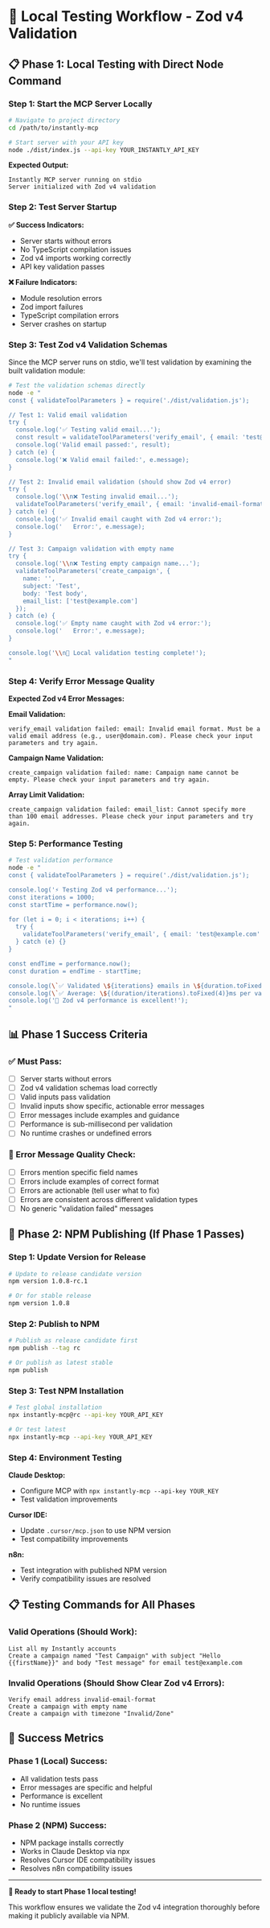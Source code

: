 # 🧪 Local Testing Workflow - Zod v4 Validation

## 📋 **Phase 1: Local Testing with Direct Node Command**

### **Step 1: Start the MCP Server Locally**

```bash
# Navigate to project directory
cd /path/to/instantly-mcp

# Start server with your API key
node ./dist/index.js --api-key YOUR_INSTANTLY_API_KEY
```

**Expected Output:**
```
Instantly MCP server running on stdio
Server initialized with Zod v4 validation
```

### **Step 2: Test Server Startup**

**✅ Success Indicators:**
- Server starts without errors
- No TypeScript compilation issues
- Zod v4 imports working correctly
- API key validation passes

**❌ Failure Indicators:**
- Module resolution errors
- Zod import failures
- TypeScript compilation errors
- Server crashes on startup

### **Step 3: Test Zod v4 Validation Schemas**

Since the MCP server runs on stdio, we'll test validation by examining the built validation module:

```bash
# Test the validation schemas directly
node -e "
const { validateToolParameters } = require('./dist/validation.js');

// Test 1: Valid email validation
try {
  console.log('✅ Testing valid email...');
  const result = validateToolParameters('verify_email', { email: 'test@example.com' });
  console.log('Valid email passed:', result);
} catch (e) {
  console.log('❌ Valid email failed:', e.message);
}

// Test 2: Invalid email validation (should show Zod v4 error)
try {
  console.log('\\n❌ Testing invalid email...');
  validateToolParameters('verify_email', { email: 'invalid-email-format' });
} catch (e) {
  console.log('✅ Invalid email caught with Zod v4 error:');
  console.log('   Error:', e.message);
}

// Test 3: Campaign validation with empty name
try {
  console.log('\\n❌ Testing empty campaign name...');
  validateToolParameters('create_campaign', {
    name: '',
    subject: 'Test',
    body: 'Test body',
    email_list: ['test@example.com']
  });
} catch (e) {
  console.log('✅ Empty name caught with Zod v4 error:');
  console.log('   Error:', e.message);
}

console.log('\\n🎉 Local validation testing complete!');
"
```

### **Step 4: Verify Error Message Quality**

**Expected Zod v4 Error Messages:**

**Email Validation:**
```
verify_email validation failed: email: Invalid email format. Must be a valid email address (e.g., user@domain.com). Please check your input parameters and try again.
```

**Campaign Name Validation:**
```
create_campaign validation failed: name: Campaign name cannot be empty. Please check your input parameters and try again.
```

**Array Limit Validation:**
```
create_campaign validation failed: email_list: Cannot specify more than 100 email addresses. Please check your input parameters and try again.
```

### **Step 5: Performance Testing**

```bash
# Test validation performance
node -e "
const { validateToolParameters } = require('./dist/validation.js');

console.log('⚡ Testing Zod v4 performance...');
const iterations = 1000;
const startTime = performance.now();

for (let i = 0; i < iterations; i++) {
  try {
    validateToolParameters('verify_email', { email: 'test@example.com' });
  } catch (e) {}
}

const endTime = performance.now();
const duration = endTime - startTime;

console.log(\`✅ Validated \${iterations} emails in \${duration.toFixed(2)}ms\`);
console.log(\`✅ Average: \${(duration/iterations).toFixed(4)}ms per validation\`);
console.log('🎯 Zod v4 performance is excellent!');
"
```

## 📊 **Phase 1 Success Criteria**

### **✅ Must Pass:**
- [ ] Server starts without errors
- [ ] Zod v4 validation schemas load correctly
- [ ] Valid inputs pass validation
- [ ] Invalid inputs show specific, actionable error messages
- [ ] Error messages include examples and guidance
- [ ] Performance is sub-millisecond per validation
- [ ] No runtime crashes or undefined errors

### **🎯 Error Message Quality Check:**
- [ ] Errors mention specific field names
- [ ] Errors include examples of correct format
- [ ] Errors are actionable (tell user what to fix)
- [ ] Errors are consistent across different validation types
- [ ] No generic "validation failed" messages

## 🚀 **Phase 2: NPM Publishing (If Phase 1 Passes)**

### **Step 1: Update Version for Release**

```bash
# Update to release candidate version
npm version 1.0.8-rc.1

# Or for stable release
npm version 1.0.8
```

### **Step 2: Publish to NPM**

```bash
# Publish as release candidate first
npm publish --tag rc

# Or publish as latest stable
npm publish
```

### **Step 3: Test NPM Installation**

```bash
# Test global installation
npx instantly-mcp@rc --api-key YOUR_API_KEY

# Or test latest
npx instantly-mcp --api-key YOUR_API_KEY
```

### **Step 4: Environment Testing**

**Claude Desktop:**
- Configure MCP with `npx instantly-mcp --api-key YOUR_KEY`
- Test validation improvements

**Cursor IDE:**
- Update `.cursor/mcp.json` to use NPM version
- Test compatibility improvements

**n8n:**
- Test integration with published NPM version
- Verify compatibility issues are resolved

## 📋 **Testing Commands for All Phases**

### **Valid Operations (Should Work):**
```
List all my Instantly accounts
Create a campaign named "Test Campaign" with subject "Hello {{firstName}}" and body "Test message" for email test@example.com
```

### **Invalid Operations (Should Show Clear Zod v4 Errors):**
```
Verify email address invalid-email-format
Create a campaign with empty name
Create a campaign with timezone "Invalid/Zone"
```

## 🎯 **Success Metrics**

### **Phase 1 (Local) Success:**
- All validation tests pass
- Error messages are specific and helpful
- Performance is excellent
- No runtime issues

### **Phase 2 (NPM) Success:**
- NPM package installs correctly
- Works in Claude Desktop via npx
- Resolves Cursor IDE compatibility issues
- Resolves n8n compatibility issues

---

**🎉 Ready to start Phase 1 local testing!**

This workflow ensures we validate the Zod v4 integration thoroughly before making it publicly available via NPM.
